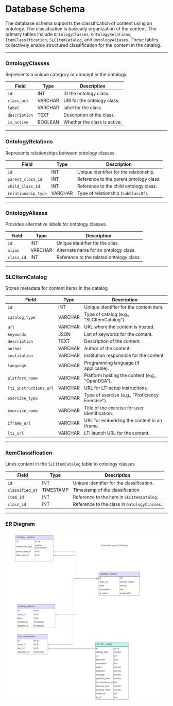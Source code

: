 # Database Schema

The database schema supports the classification of content using an ontology. The classifcation is basically organization of the content. The primary tables include `OntologyClasses`, `OntologyRelations`, `ItemClassification`, `SLCItemCatalog`, and `OntologyAliases`. These tables collectively enable structured classification for the content in the catalog.

---

### OntologyClasses

Represents a unique category or concept in the ontology.

| Field         | Type    | Description                  |
| ------------- | ------- | ---------------------------- |
| `id`          | INT     | ID the ontology class.       |
| `class_uri`   | VARCHAR | URI for the ontology class.  |
| `label`       | VARCHAR | label for the class.         |
| `description` | TEXT    | Description of the class.    |
| `is_active`   | BOOLEAN | Whether the class is active. |

---

### OntologyRelations

Represents relationships between ontology classes.

| Field               | Type    | Description                             |
| ------------------- | ------- | --------------------------------------- |
| `id`                | INT     | Unique identifier for the relationship. |
| `parent_class_id`   | INT     | Reference to the parent ontology class. |
| `child_class_id`    | INT     | Reference to the child ontology class.  |
| `relationship_type` | VARCHAR | Type of relationship (`subClassOf`).    |

---

### OntologyAliases

Provides alternative labels for ontology classes.

| Field      | Type    | Description                              |
| ---------- | ------- | ---------------------------------------- |
| `id`       | INT     | Unique identifier for the alias.         |
| `alias`    | VARCHAR | Alternate name for an ontology class.    |
| `class_id` | INT     | Reference to the related ontology class. |

---

### SLCItemCatalog

Stores metadata for content items in the catalog.

| Field                  | Type    | Description                                      |
| ---------------------- | ------- | ------------------------------------------------ |
| `id`                   | INT     | Unique identifier for the content item.          |
| `catalog_type`         | VARCHAR | Type of catalog (e.g., "SLCItemCatalog").        |
| `url`                  | VARCHAR | URL where the content is hosted.                 |
| `keywords`             | JSON    | List of keywords for the content.                |
| `description`          | TEXT    | Description of the content.                      |
| `author`               | VARCHAR | Author of the content.                           |
| `institution`          | VARCHAR | Institution responsible for the content.         |
| `language`             | VARCHAR | Programming language (if applicable).            |
| `platform_name`        | VARCHAR | Platform hosting the content (e.g., "OpenDSA").  |
| `lti_instructions_url` | VARCHAR | URL for LTI setup instructions.                  |
| `exercise_type`        | VARCHAR | Type of exercise (e.g., "Proficiency Exercise"). |
| `exercise_name`        | VARCHAR | Title of the exercise for user identification.   |
| `iframe_url`           | VARCHAR | URL for embedding the content in an iframe.      |
| `lti_url`              | VARCHAR | LTI launch URL for the content.                  |

---

### ItemClassification

Links content in the `SLCItemCatalog` table to ontology classes

| Field           | Type      | Description                                  |
| --------------- | --------- | -------------------------------------------- |
| `id`            | INT       | Unique identifier for the classification.    |
| `classified_at` | TIMESTAMP | Timestamp of the classification.             |
| `item_id`       | INT       | Reference to the item in `SLCItemCatalog`.   |
| `class_id`      | INT       | Reference to the class in `OntologyClasses`. |

---

### ER Diagram

![ER Diagram](./images/ontology_schema.png)
